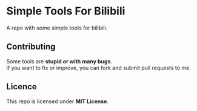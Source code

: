 # Simple Tools For Bilibili
A repo with some simple tools for bilibili.  
## Contributing
Some tools are **stupid or with many bugs**.  
If you want to fix or improve, you can fork and submit pull requests to me.   
## Licence
This repo is licensed under **MIT License**.
